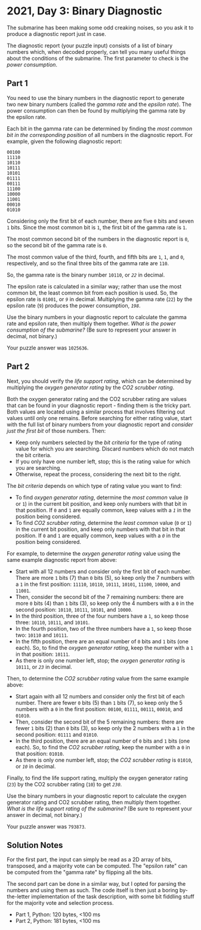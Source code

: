 # 2021, Day 3: Binary Diagnostic

The submarine has been making some odd creaking noises, so you ask it to produce a diagnostic report just in case.

The diagnostic report (your puzzle input) consists of a list of binary numbers which, when decoded properly, can tell you many useful things about the conditions of the submarine. The first parameter to check is the _power consumption_.

## Part 1

You need to use the binary numbers in the diagnostic report to generate two new binary numbers (called the _gamma rate_ and the _epsilon rate_). The power consumption can then be found by multiplying the gamma rate by the epsilon rate.

Each bit in the gamma rate can be determined by finding the _most common bit in the corresponding position_ of all numbers in the diagnostic report. For example, given the following diagnostic report:

    00100
    11110
    10110
    10111
    10101
    01111
    00111
    11100
    10000
    11001
    00010
    01010
    

Considering only the first bit of each number, there are five `0` bits and seven `1` bits. Since the most common bit is `1`, the first bit of the gamma rate is `1`.

The most common second bit of the numbers in the diagnostic report is `0`, so the second bit of the gamma rate is `0`.

The most common value of the third, fourth, and fifth bits are `1`, `1`, and `0`, respectively, and so the final three bits of the gamma rate are `110`.

So, the gamma rate is the binary number `10110`, or _`22`_ in decimal.

The epsilon rate is calculated in a similar way; rather than use the most common bit, the least common bit from each position is used. So, the epsilon rate is `01001`, or _`9`_ in decimal. Multiplying the gamma rate (`22`) by the epsilon rate (`9`) produces the power consumption, _`198`_.

Use the binary numbers in your diagnostic report to calculate the gamma rate and epsilon rate, then multiply them together. _What is the power consumption of the submarine?_ (Be sure to represent your answer in decimal, not binary.)

Your puzzle answer was `1025636`.

## Part 2

Next, you should verify the _life support rating_, which can be determined by multiplying the _oxygen generator rating_ by the _CO2 scrubber rating_.

Both the oxygen generator rating and the CO2 scrubber rating are values that can be found in your diagnostic report - finding them is the tricky part. Both values are located using a similar process that involves filtering out values until only one remains. Before searching for either rating value, start with the full list of binary numbers from your diagnostic report and _consider just the first bit_ of those numbers. Then:

*   Keep only numbers selected by the _bit criteria_ for the type of rating value for which you are searching. Discard numbers which do not match the bit criteria.
*   If you only have one number left, stop; this is the rating value for which you are searching.
*   Otherwise, repeat the process, considering the next bit to the right.

The _bit criteria_ depends on which type of rating value you want to find:

*   To find _oxygen generator rating_, determine the _most common_ value (`0` or `1`) in the current bit position, and keep only numbers with that bit in that position. If `0` and `1` are equally common, keep values with a _`1`_ in the position being considered.
*   To find _CO2 scrubber rating_, determine the _least common_ value (`0` or `1`) in the current bit position, and keep only numbers with that bit in that position. If `0` and `1` are equally common, keep values with a _`0`_ in the position being considered.

For example, to determine the _oxygen generator rating_ value using the same example diagnostic report from above:

*   Start with all 12 numbers and consider only the first bit of each number. There are more `1` bits (7) than `0` bits (5), so keep only the 7 numbers with a `1` in the first position: `11110`, `10110`, `10111`, `10101`, `11100`, `10000`, and `11001`.
*   Then, consider the second bit of the 7 remaining numbers: there are more `0` bits (4) than `1` bits (3), so keep only the 4 numbers with a `0` in the second position: `10110`, `10111`, `10101`, and `10000`.
*   In the third position, three of the four numbers have a `1`, so keep those three: `10110`, `10111`, and `10101`.
*   In the fourth position, two of the three numbers have a `1`, so keep those two: `10110` and `10111`.
*   In the fifth position, there are an equal number of `0` bits and `1` bits (one each). So, to find the _oxygen generator rating_, keep the number with a `1` in that position: `10111`.
*   As there is only one number left, stop; the _oxygen generator rating_ is `10111`, or _`23`_ in decimal.

Then, to determine the _CO2 scrubber rating_ value from the same example above:

*   Start again with all 12 numbers and consider only the first bit of each number. There are fewer `0` bits (5) than `1` bits (7), so keep only the 5 numbers with a `0` in the first position: `00100`, `01111`, `00111`, `00010`, and `01010`.
*   Then, consider the second bit of the 5 remaining numbers: there are fewer `1` bits (2) than `0` bits (3), so keep only the 2 numbers with a `1` in the second position: `01111` and `01010`.
*   In the third position, there are an equal number of `0` bits and `1` bits (one each). So, to find the _CO2 scrubber rating_, keep the number with a `0` in that position: `01010`.
*   As there is only one number left, stop; the _CO2 scrubber rating_ is `01010`, or _`10`_ in decimal.

Finally, to find the life support rating, multiply the oxygen generator rating (`23`) by the CO2 scrubber rating (`10`) to get _`230`_.

Use the binary numbers in your diagnostic report to calculate the oxygen generator rating and CO2 scrubber rating, then multiply them together. _What is the life support rating of the submarine?_ (Be sure to represent your answer in decimal, not binary.)

Your puzzle answer was `793873`.


## Solution Notes

For the first part, the input can simply be read as a 2D array of bits, transposed, and a majority vote can be computed. The "epsilon rate" can be computed from the "gamma rate" by flipping all the bits.

The second part can be done in a similar way, but I opted for parsing the numbers and using them as such. The code itself is then just a boring by-the-letter implementation of the task description, with some bit fiddling stuff for the majority vote and selection process.

* Part 1, Python: 120 bytes, <100 ms
* Part 2, Python: 181 bytes, <100 ms
